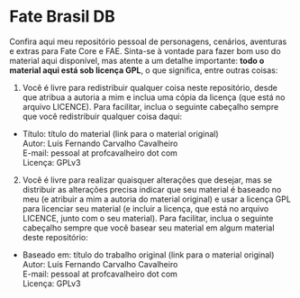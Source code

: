 # Fate Brasil DB
Confira aqui meu repositório pessoal de personagens, cenários, aventuras e extras para Fate Core e FAE. Sinta-se à vontade para fazer bom uso do material aqui disponível, mas atente a um detalhe importante: **todo o material aqui está sob licença GPL**, o que significa, entre outras coisas:

1. Você é livre para redistribuir qualquer coisa neste repositório, desde que atribua a autoria a mim e inclua uma cópia da licença (que está no arquivo LICENCE). Para facilitar, inclua o seguinte cabeçalho sempre que você redistribuir qualquer coisa daqui:
  * Título: título do material (link para o material original)  
  Autor: Luís Fernando Carvalho Cavalheiro  
  E-mail: pessoal at profcavalheiro dot com  
  Licença: GPLv3

2. Você é livre para realizar quaisquer alterações que desejar, mas se distribuir as alterações precisa indicar que seu material é baseado no meu (e atribuir a mim a autoria do material original) e usar a licença GPL para licenciar seu material (e incluir a licença, que está no arquivo LICENCE, junto com o seu material). Para facilitar, inclua o seguinte cabeçalho sempre que você basear seu material em algum material deste repositório:
  * Baseado em: título do trabalho original (link para o material original)  
  Autor: Luís Fernando Carvalho Cavalheiro  
  E-mail: pessoal at profcavalheiro dot com  
  Licença: GPLv3
